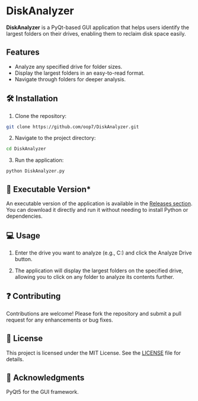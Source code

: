 # DiskAnalyzer

**DiskAnalyzer** is a PyQt-based GUI application that helps users identify the largest folders on their drives, enabling them to reclaim disk space easily.

## Features
- Analyze any specified drive for folder sizes.
- Display the largest folders in an easy-to-read format.
- Navigate through folders for deeper analysis.

## 🛠️ Installation

1. Clone the repository:

```bash
git clone https://github.com/oop7/DiskAnalyzer.git
```
2. Navigate to the project directory:

```bash
cd DiskAnalyzer
```
3. Run the application:
```
python DiskAnalyzer.py
```

## 🔽 **Executable Version***

An executable version of the application is available in the [Releases section](https://github.com/oop7/DiskAnalyzer/releases). You can download it directly and run it without needing to install Python or dependencies.

## 💻 Usage

1. Enter the drive you want to analyze (e.g., C:\) and click the Analyze Drive button.

2. The application will display the largest folders on the specified drive, allowing you to click on any folder to analyze its contents further.

## ❓ Contributing

Contributions are welcome! Please fork the repository and submit a pull request for any enhancements or bug fixes.

## 📜 License

This project is licensed under the MIT License. See the [LICENSE](LICENSE) file for details.

## 📙 Acknowledgments

PyQt5 for the GUI framework.
